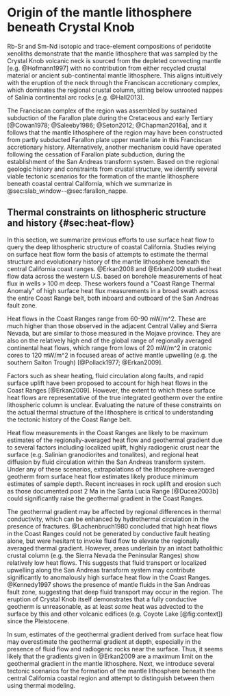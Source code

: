 # Origin of the mantle lithosphere beneath Crystal Knob

Rb-Sr and Sm-Nd isotopic and trace-element compositions of peridotite xenoliths demonstrate that the mantle lithosphere that was sampled by the
Crystal Knob volcanic neck is sourced from the depleted convecting mantle
[e.g. @Hofmann1997] with no contribution from either recycled crustal material or ancient sub-continental mantle lithosphere. This aligns intuitively with the eruption of the neck through the Franciscan accretionary complex, which dominates the regional crustal column, sitting below unrooted nappes of Salinia continental arc rocks [e.g. @Hall2013].

The Franciscan complex of the region was assembled by sustained subduction of
the Farallon plate during the Cretaceous and early Tertiary
[@Cowan1978; @Saleeby1986; @Seton2012; @Chapman2016a],
and it follows that the mantle
lithosphere of the region may have been constructed from partly subducted
Farallon plate upper mantle late in this Franciscan accretionary history.
Alternatively, another mechanism could have operated following the cessation of
Farallon plate subduction, during the establishment of the San Andreas
transform system. Based on the regional geologic history and constraints from
crustal structure, we identify several viable tectonic scenarios for the
formation of the mantle lithosphere beneath coastal central California, which
we summarize in @sec:slab_window‌-‌-@sec:farallon_nappe.

## Thermal constraints on lithospheric structure and history {#sec:heat-flow}

In this section, we summarize previous efforts to use surface heat flow
to query the deep lithospheric structure of coastal California.
Studies relying on surface heat flow form the basis of attempts to estimate the
thermal structure and evolutionary history of the mantle lithosphere beneath the
central California coast ranges.
@Erkan2008 and @Erkan2009 studied heat flow data across the western U.S.
based on borehole measurements of heat flux in wells > 100 m deep.
These workers found a "Coast Range Thermal Anomaly" of high surface heat flux measurements in a broad swath
across the entire Coast Range belt, both inboard and outboard of the San Andreas fault zone.

Heat flows in the Coast Ranges range from 60-90 mW/m^2. These are much higher than
those observed in the adjacent Central Valley and Sierra Nevada, but are similar
to those measured in the Mojave province.
They are also on the relatively high end of the global range of
regionally averaged continental heat flows, which range from lows of 20 mW/m^2 in
cratonic cores to 120 mW/m^2 in focused areas of active mantle upwelling (e.g.
the southern Salton Trough) [@Pollack1977; @Erkan2009].

Factors such as shear heating, fluid
circulation along faults, and rapid surface uplift have been proposed to
account for high heat flows in the Coast Ranges [@Erkan2009]. However, the extent to which these
surface heat flows are representative of the true integrated geotherm over the
entire lithospheric column is unclear. Evaluating the nature of these constraints
on the actual thermal structure of the lithosphere is critical to understanding
the tectonic history of the Coast Range belt.

Heat flow measurements in the Coast Ranges are likely to
be maximum estimates of the regionally-averaged heat
flow and geothermal gradient due to several factors including
localized uplift, highly radiogenic crust near the surface (e.g.
Salinian granodiorites and tonalites), and regional heat diffusion by fluid
circulation within the San Andreas transform system.
Under any of these scenarios, extrapolations of the lithosphere-averaged geotherm
from surface heat flow estimates likely produce minimum estimates of sample depth.
Recent increases in rock uplift and erosion such as
those documented post 2 Ma in the Santa Lucia Range [@Ducea2003b]
could significantly raise the geothermal gradient in the Coast Ranges.

The geothermal gradient may be affected by regional differences in
thermal conductivity, which can be enhanced by hydrothermal circulation
in the presence of fractures.
@Lachenbruch1980 concluded that high heat flows in the Coast Ranges
could not be generated by
conductive fault heating alone, but were hesitant to invoke fluid
flow to elevate the regionally averaged thermal gradient.
However, areas underlain by an intact batholithic crustal column
(e.g. the Sierra Nevada the Peninsular Ranges) show relatively
low heat flows. This suggests that fluid transport
or localized upwelling along the San Andreas transform system may
contribute significantly to anomalously high surface heat flow in the
Coast Ranges.
@Kennedy1997 shows the presence of mantle fluids in the San Andreas
fault zone, suggesting that deep fluid transport may occur in the region.
The eruption of Crystal Knob itself demonstrates that a fully conductive
geotherm is unreasonable, as at least *some* heat was advected to the
surface by this and other volcanic edifices (e.g. Coyote Lake
[@fig:context]) since the Pleistocene.

In sum, estimates of the geothermal gradient derived from surface heat flow may
overestimate the geothermal gradient at depth, especially in the presence of
fluid flow and radiogenic rocks near the surface. Thus, it seems likely that
the gradients given in @Erkan2009 are a maximum limit on the geothermal
gradient in the mantle lithosphere. Next, we introduce several tectonic
scenarios for the formation of the mantle lithosphere beneath the central
California coastal region and attempt to distinguish between them using thermal
modeling.

